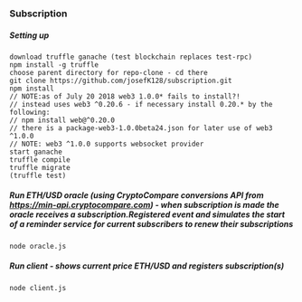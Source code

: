 ### Subscription  
  
##### Setting up  
```  
download truffle ganache (test blockchain replaces test-rpc)  
npm install -g truffle   
choose parent directory for repo-clone - cd there      
git clone https://github.com/josefK128/subscription.git         
npm install   
// NOTE:as of July 20 2018 web3 1.0.0* fails to install?!   
// instead uses web3 ^0.20.6 - if necessary install 0.20.* by the following:  
// npm install web@^0.20.0    
// there is a package-web3-1.0.0beta24.json for later use of web3 ^1.0.0  
// NOTE: web3 ^1.0.0 supports websocket provider  
start ganache  
truffle compile  
truffle migrate  
(truffle test)  
```  
  
##### Run ETH/USD oracle (using CryptoCompare conversions API from https://min-api.cryptocompare.com) - when subscription is made the oracle receives a subscription.Registered event and simulates the start of a reminder service for current subscribers to renew their subscriptions  
```  
node oracle.js  
```  
  
##### Run client - shows current price ETH/USD and registers subscription(s)  
```  
node client.js  
```  
